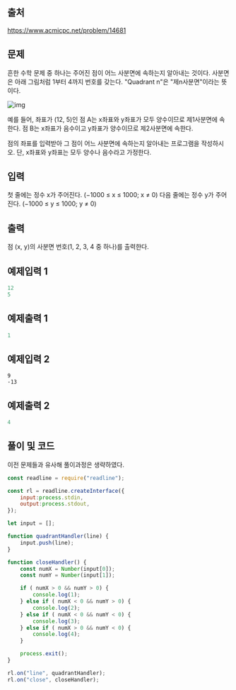 ## 출처

https://www.acmicpc.net/problem/14681





## 문제

흔한 수학 문제 중 하나는 주어진 점이 어느 사분면에 속하는지 알아내는 것이다. 사분면은 아래 그림처럼 1부터 4까지 번호를 갖는다. "Quadrant n"은 "제n사분면"이라는 뜻이다.

![img](https://onlinejudgeimages.s3-ap-northeast-1.amazonaws.com/problem/14681/1.png)

예를 들어, 좌표가 (12, 5)인 점 A는 x좌표와 y좌표가 모두 양수이므로 제1사분면에 속한다. 점 B는 x좌표가 음수이고 y좌표가 양수이므로 제2사분면에 속한다.

점의 좌표를 입력받아 그 점이 어느 사분면에 속하는지 알아내는 프로그램을 작성하시오. 단, x좌표와 y좌표는 모두 양수나 음수라고 가정한다.





## 입력

첫 줄에는 정수 x가 주어진다. (−1000 ≤ x ≤ 1000; x ≠ 0) 다음 줄에는 정수 y가 주어진다. (−1000 ≤ y ≤ 1000; y ≠ 0)





## 출력

점 (x, y)의 사분면 번호(1, 2, 3, 4 중 하나)를 출력한다.



## 예제입력 1

```javascript
12
5
```



## 예제출력 1

```javascript
1
```





## 예제입력 2

```javasc
9
-13
```



## 예제출력 2

```javascript
4
```







## 풀이 및 코드

이전 문제들과 유사해 풀이과정은 생략하였다.

```javascript
const readline = require("readline");

const rl = readline.createInterface({
    input:process.stdin,
    output:process.stdout,
});

let input = [];

function quadrantHandler(line) {
    input.push(line);
}

function closeHandler() {
    const numX = Number(input[0]);
    const numY = Number(input[1]);

    if ( numX > 0 && numY > 0) {
        console.log(1);
    } else if ( numX < 0 && numY > 0) {
        console.log(2);
    } else if ( numX < 0 && numY < 0) {
        console.log(3);
    } else if ( numX > 0 && numY < 0) {
        console.log(4);
    }

    process.exit();
}

rl.on("line", quadrantHandler);
rl.on("close", closeHandler);
```

